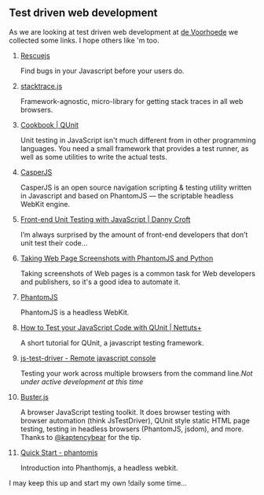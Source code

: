 <article><h2>Test driven web development</h2><p>As we are looking at test driven web development at <a href="http://voorhoede.nl">de Voorhoede</a> we collected some links. I hope others like 'm too.</p>		<ol class="linkbait">			<li><a href="http://rescuejs.com/">Rescuejs</a><p>Find bugs in your Javascript before your users do.</p></li>			<li><a href="http://stacktracejs.com/">stacktrace.js</a><p>Framework-agnostic, micro-library for getting stack traces in all web browsers.</p></li>			<li><a href="http://qunitjs.com/cookbook/">Cookbook | QUnit</a><p>Unit testing in JavaScript isn't much different from in other programming languages. You need a small framework that provides a test runner, as well as some utilities to write the actual tests.</p></li>			<li><a href="http://casperjs.org/index.html">CasperJS</a><p>CasperJS is an open source navigation scripting & testing utility written in Javascript and based on PhantomJS — the scriptable headless WebKit engine.</p></li>			<li><a href="http://dannycroft.co.uk/front-end-unit-testing-with-javascript/">Front-end Unit Testing with JavaScript | Danny Croft</a><p>I’m always surprised by the amount of front-end developers that don’t unit test their code...</p></li>			<li><a href="http://geeksta.net/geeklog/web-page-screenshots-phantomjs-python/">Taking Web Page Screenshots with PhantomJS and Python</a><p>Taking screenshots of Web pages is a common task for Web developers and publishers, so it's a good idea to automate it.</p></li>						<li><a href="http://javascriptmvc.com/docs.html#!funcunit.phantomjs">PhantomJS</a><p>PhantomJS is a headless WebKit.</p></li>			<li><a href="http://net.tutsplus.com/tutorials/javascript-ajax/how-to-test-your-javascript-code-with-qunit/">How to Test your JavaScript Code with QUnit | Nettuts+</a><p>A short tutorial for QUnit, a javascript testing framework.</p></li>			<li><a href="http://code.google.com/p/js-test-driver/">js-test-driver - Remote javascript console</a><p>Testing your work across multiple browsers from the command line.<em>Not under active development at this time</em></p></li><li><a href="http://docs.busterjs.org/en/latest/">Buster.js</a><p>A browser JavaScript testing toolkit. It does browser testing with browser automation (think JsTestDriver), QUnit style static HTML page testing, testing in headless browsers (PhantomJS, jsdom), and more. <br>Thanks to <a href="http://twitter.com/kaptencybear">@kaptencybear</a> for the tip.</p>			<li><a href="https://github.com/ariya/phantomjs/wiki/Quick-Start">Quick Start - phantomjs</a><p>Introduction into Phanthomjs, a headless webkit.</p></li>		</ol><p>I may keep this up and start my own !daily some time...</p></article>